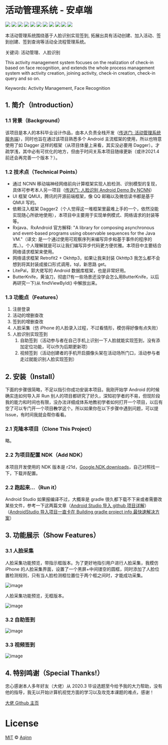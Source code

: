 # 活动管理系统 - 安卓端
[![](https://img.shields.io/badge/license-MIT-blue)](https://github.com/Aqinn/activity_manager_sys-android/blob/master/LICENSE)
[![](https://img.shields.io/badge/version-0.9%20Beta-brightgreen)](https://github.com/Aqinn/activity_manager_sys-android)
[![](https://img.shields.io/badge/移动端推理框架-NCNN-important)](https://github.com/Tencent/ncnn)
[![](https://img.shields.io/badge/QMUI-2.0.0%20alpha10-blue)](https://github.com/Tencent/QMUI_Android)
[![](https://img.shields.io/badge/Dagger-2.17-green)](https://github.com/square/dagger)
[![](https://img.shields.io/badge/rxjava-2.2.20-red)](https://github.com/ReactiveX/RxJava)
[![](https://img.shields.io/badge/rxandroid-2.1.1-orange)](https://github.com/ReactiveX/RxAndroid)
[![](https://img.shields.io/badge/retrofit-2.9.0-blueviolet)](https://github.com/square/retrofit)
[![](https://img.shields.io/badge/okhttp3-4.9.0-ff69b4)](https://github.com/square/okhttp)
[![](https://img.shields.io/badge/litepal-3.2.2-9cf)](https://github.com/guolindev/LitePal)
[![](https://img.shields.io/badge/butterknife-10.1.0-yellow)](https://github.com/JakeWharton/butterknife)

本活动管理系统围绕基于人脸识别实现签到, 拓展出具有活动创建、加入活动、签到创建、签到查询等活动全流程管理系统。

关键词: 活动管理、人脸识别

This activity management system focuses on the realization of check-in based on face recognition, and extends the whole process management system with activity creation, joining activity, check-in creation, check-in query and so on.

Keywords: Activity Management, Face Recognition

## 1. 简介（Introduction）
### 1.1 背景（Background）
该项目是本人的本科毕业设计作品，由本人负责全栈开发（[传送门: 活动管理系统服务端](https://github.com/Aqinn/activity_manager_sys-server)），同时也旨在通过该项目熟悉多个 Android 主流框架的使用，所以也特意使用了如 Dagger 这样的框架（从项目体量上来看，其实没必要用 Dagger）。才疏学浅，其中必有可优化的地方，但由于时间关系本项目随缘更新（或许2021.4前还会再完善一个版本？）。
### 1.2 技术点（Technical Points）
- 通过 NCNN 移动端神经网络前向计算框架实现人脸检测、识别模型的复现，具体可参考本人另一项目（[传送门: 人脸识别 Android Demo By NCNN](https://github.com/Aqinn/facerecognizedemo_ncnn)）
- UI 框架 QMUI，腾讯的开源前端框架，像 QQ 邮箱以及微信读书都是基于 QMUI 写的。
- 依赖注入框架 Dagger2（个人觉得这一堆框架里最难上手的一个，依然没能实现随心所欲地使用），本项目中主要用于实现单例模式、网络请求的封装等等。
- Rxjava、RxAndroid 官方解释: "A library for composing asynchronous and event-based programs using observable sequences for the Java VM."（译文: 是一个通过使用可观察序列来编写异步和基于事件的程序的库。）。个人理解就是可以让我们编写异步代码更方便优雅。本项目中主要结合网络请求框架来使用。
- 网络请求框架 Retrofit2 + Okhttp3，如果让我来封装 Okhttp3 我怎么都不会想到将其封装成接口形式调用，tql，新思路 get。
- LitePal，郭大佬写的 Android 数据库框架，也是非常好用。
- ButterKnife，黄油刀，彻底(?有一些场景还没学会怎么用ButterKnife，以后再研究一下)从 findViewById() 中解放出来。
### 1.3 功能点（Features）
1. 注册登录
2. 活动的增删查改
3. 签到的增删查改
4. 人脸采集（仿 iPhone 的人脸录入过程，不过看情形，模仿得好像有点失败）
5. 人脸识别实现签到
    1. 自助签到（活动参与者在自己手机上识别一下人脸就能实现签到，没有添加定位功能，可以作为后期更新项）
    2. 视频签到（活动创建者的手机开启摄像头架在活动场所门口，活动参与者走过就能识别人脸实现签到）

## 2. 安装（Install）
下面的步骤很简略，不足以指引你成功安装本项目。我刚开始学 Android 的时候确实连如何导入并 Run 别人的项目都研究了好久，深知初学者的不易，但现阶段我的能力和时间也有限，没办法详细成体系地教初学者如何打开一个项目，以后有空了可以专门开一个项目~~教~~学这个。所以如果你在以下步骤中遇到问题，可以提 Issue，有时间我就会帮你看看。
### 2.1 克隆本项目（Clone This Project）
略。
### 2.2 为项目配置 NDK（Add NDK）
本项目开发使用的 NDK 版本是 r21d，[Google.NDK.downloads](https://developer.android.google.cn/ndk/downloads/)，自己对照找一下，下载并配置。
### 2.2 跑起来...（Run it）
Android Studio 如果报编译不过，大概率是 gradle 很久都下载不下来或者需要改某些文件，参考一下这两篇文章（[Android Studio 导入 github 项目详解](https://blog.csdn.net/lyhhj/article/details/48789705)）（[AndroidStudio 导入项目一直卡在 Building gradle project info 最快速解决方案](https://www.cnblogs.com/baron89/p/4843113.html)）

## 3. 功能展示（Show Features）
### 3.1 人脸采集
人脸采集功能预览，带指示框版本。为了更好地指引用户进行人脸采集，我模仿 iPhone 的人脸采集界面，设置了一个黑屏+中间镂空的圆框，同时添加了人脸位置检测规则，只有当人脸检测框位置位于两个框之间时，才能成功采集。


![image](https://github.com/Aqinn/activity_manager_sys-android/blob/master/previewimages/face_collect_with_box.gif)


人脸采集功能预览，无框版本。


![image](https://github.com/Aqinn/activity_manager_sys-android/blob/master/previewimages/face_collect.gif)
### 3.2 自助签到
![image](https://github.com/Aqinn/activity_manager_sys-android/blob/master/previewimages/self_check_in.gif)
### 3.3 视频签到
![image](https://github.com/Aqinn/activity_manager_sys-android/blob/master/previewimages/video_check_in.gif)

## 4. 特别鸣谢（Special Thanks!）
忠心感谢本人多年好友（大佬）从 2020.3 毕设选题至今给予我的大力帮助，没有他的指导，我无以开始计算机视觉方面的学习以及攻克本课题的难点，感谢！

[大佬 Github 主页](https://github.com/NicoledyChen)

# License
[MIT](https://github.com/Aqinn/activity_manager_sys-android/blob/master/LICENSE) © [Aqinn](https://github.com/Aqinn)
